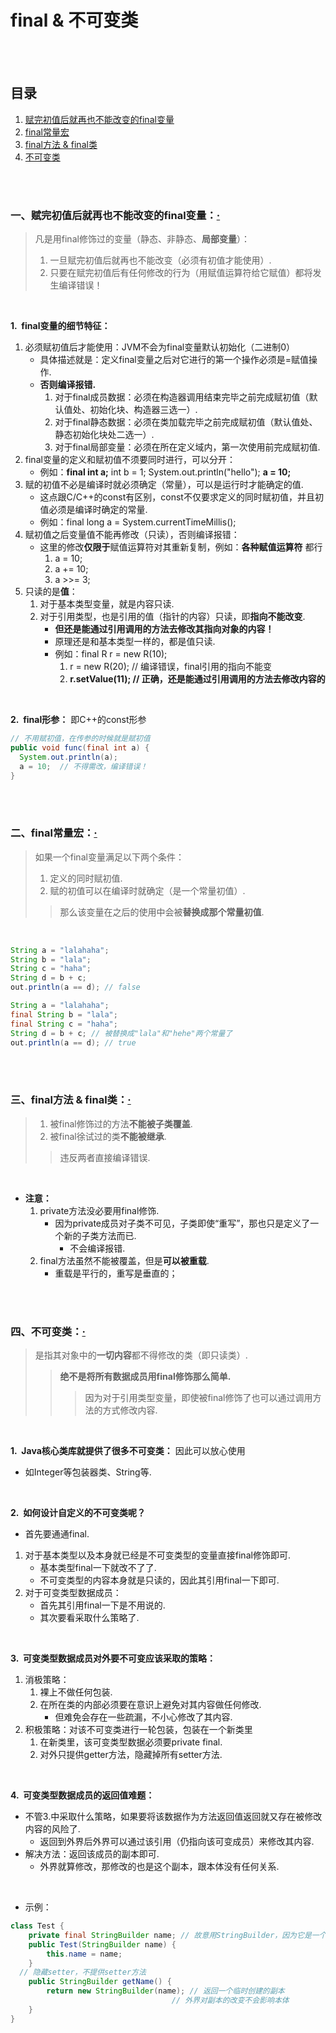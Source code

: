 # final & 不可变类

<br><br>

## 目录

1. [赋完初值后就再也不能改变的final变量](#一赋完初值后就再也不能改变的final变量)
2. [final常量宏](#二final常量宏)
3. [final方法 & final类](#三final方法--final类)
4. [不可变类](#四不可变类)

<br><br>

### 一、赋完初值后就再也不能改变的final变量：[·](#目录)
> 凡是用final修饰过的变量（静态、非静态、**局部变量**）：
>
> 1. 一旦赋完初值后就再也不能改变（必须有初值才能使用）.
> 2. 只要在赋完初值后有任何修改的行为（用赋值运算符给它赋值）都将发生编译错误！

<br>

**1.&nbsp; final变量的细节特征：**

1. 必须赋初值后才能使用：JVM不会为final变量默认初始化（二进制0）
   - 具体描述就是：定义final变量之后对它进行的第一个操作必须是=赋值操作.
   - **否则编译报错.**
      1. 对于final成员数据：必须在构造器调用结束完毕之前完成赋初值（默认值处、初始化块、构造器三选一）.
      2. 对于final静态数据：必须在类加载完毕之前完成赋初值（默认值处、静态初始化块处二选一）.
      3. 对于final局部变量：必须在所在定义域内，第一次使用前完成赋初值.
2. final变量的定义和赋初值不须要同时进行，可以分开：
   - 例如：**final int a;**  int b = 1; System.out.println("hello"); **a = 10;**
3. 赋的初值不必是编译时就必须确定（常量），可以是运行时才能确定的值.
   - 这点跟C/C++的const有区别，const不仅要求定义的同时赋初值，并且初值必须是编译时确定的常量.
   - 例如：final long a = System.currentTimeMillis();
4. 赋初值之后变量值不能再修改（只读），否则编译报错：
   - 这里的修改**仅限于**赋值运算符对其重新复制，例如：**各种赋值运算符** 都行
      1. a = 10;
      2. a += 10;
      3. a >>= 3;
5. 只读的是**值**：
   1. 对于基本类型变量，就是内容只读.
   2. 对于引用类型，也是引用的值（指针的内容）只读，即**指向不能改变**.
      - **但还是能通过引用调用的方法去修改其指向对象的内容！**
      - 原理还是和基本类型一样的，都是值只读.
      - 例如：final R r = new R(10);
         1. r = new R(20);  // 编译错误，final引用的指向不能变
         2. **r.setValue(11);  // 正确，还是能通过引用调用的方法去修改内容的**

<br>

**2.&nbsp; final形参：** 即C++的const形参

```Java
// 不用赋初值，在传参的时候就是赋初值
public void func(final int a) {
  System.out.println(a);
  a = 10;  // 不得需改，编译错误！
}
```

<br><br>

### 二、final常量宏：[·](#目录)
> 如果一个final变量满足以下两个条件：
>
> 1. 定义的同时赋初值.
> 2. 赋的初值可以在编译时就确定（是一个常量初值）.
>
>> 那么该变量在之后的使用中会被**替换成那个常量初值**.

<br>

```Java
String a = "lalahaha";
String b = "lala";
String c = "haha";
String d = b + c;
out.println(a == d); // false

String a = "lalahaha";
final String b = "lala";
final String c = "haha";
String d = b + c; // 被替换成"lala"和"hehe"两个常量了
out.println(a == d); // true
```

<br><br>

### 三、final方法 & final类：[·](#目录)
> 1. 被final修饰过的方法**不能被子类覆盖**.
> 2. 被final徐试过的类**不能被继承**.
>
>> 违反两者直接编译错误.

<br>

- **注意：**
   1. private方法没必要用final修饰.
      - 因为private成员对子类不可见，子类即使“重写”，那也只是定义了一个新的子类方法而已.
         - 不会编译报错.
   2. final方法虽然不能被覆盖，但是**可以被重载**.
      - 重载是平行的，重写是垂直的；

<br><br>

### 四、不可变类：[·](#目录)
> 是指其对象中的**一切内容**都不得修改的类（即只读类）.
>
>> **绝不是将所有数据成员用final修饰那么简单.**
>>
>>> 因为对于引用类型变量，即使被final修饰了也可以通过调用方法的方式修改内容.

<br>

**1.&nbsp; Java核心类库就提供了很多不可变类：** 因此可以放心使用

- 如Integer等包装器类、String等.

<br>

**2.&nbsp; 如何设计自定义的不可变类呢？**

- 首先要通通final.

1. 对于基本类型以及本身就已经是不可变类型的变量直接final修饰即可.
   - 基本类型final一下就改不了了.
   - 不可变类型的内容本身就是只读的，因此其引用final一下即可.
2. 对于可变类型数据成员：
   - 首先其引用final一下是不用说的.
   - 其次要看采取什么策略了.

<br>

**3.&nbsp; 可变类型数据成员对外要不可变应该采取的策略：**

1. 消极策略：
   1. 裸上不做任何包装.
   2. 在所在类的内部必须要在意识上避免对其内容做任何修改.
      - 但难免会存在一些疏漏，不小心修改了其内容.
2. 积极策略：对该不可变类进行一轮包装，包装在一个新类里
   1. 在新类里，该可变类型数据必须要private final.
   2. 对外只提供getter方法，隐藏掉所有setter方法.

<br>

**4.&nbsp; 可变类型数据成员的返回值难题：**

- 不管3.中采取什么策略，如果要将该数据作为方法返回值返回就又存在被修改内容的风险了.
   - 返回到外界后外界可以通过该引用（仍指向该可变成员）来修改其内容.
- 解决方法：返回该成员的副本即可.
   - 外界就算修改，那修改的也是这个副本，跟本体没有任何关系.

<br>

- 示例：

```Java
class Test {
	private final StringBuilder name; // 故意用StringBuilder，因为它是一个可变类
	public Test(StringBuilder name) {
		this.name = name;
	}
  // 隐藏setter，不提供setter方法
	public StringBuilder getName() {
		return new StringBuilder(name); // 返回一个临时创建的副本
                                    // 外界对副本的改变不会影响本体
	}
}
```

